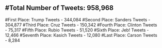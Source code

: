 #Total Number of Tweets: 958,968 
---
#First Place: Trump Tweets - 344,084
#Second Place: Sanders Tweets - 304,877
#Third Place: Cruz Tweets - 150,342
#Fourth Place: Clinton Tweets - 75,317
#Fifth Place: Rubio Tweets - 51,520
#Sixth Place: Jeb! Tweets - 12,466
#Seventh Place: Kasich Tweets - 12,080
#Last Place: Carson Tweets - 8,284
